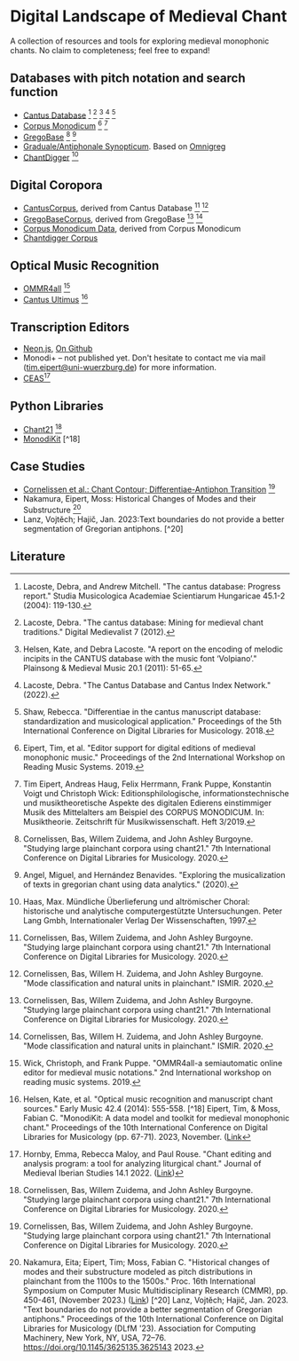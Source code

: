 # Digital Landscape of Medieval Chant
A collection of resources and tools for exploring medieval monophonic chants. No claim to completeness; feel free to expand!


## Databases with pitch notation and search function
* [Cantus Database](https://cantusdatabase.org/) [^1] [^2] [^3] [^4] [^5]
* [Corpus Monodicum](https://corpus-monodicum.de/) [^6] [^7]
* [GregoBase](https://gregobase.selapa.net/) [^8] [^9]
* [Graduale/Antiphonale Synopticum](http://gregorianik.uni-regensburg.de/). Based on [Omnigreg](http://www.omnigreg.at/) 
* [ChantDigger](https://oralhistoryofchant.ch/) [^10] 
## Digital Coropora
* [CantusCorpus](https://github.com/bacor/cantuscorpus), derived from Cantus Database [^8] [^11]
* [GregoBaseCorpus](https://github.com/bacor/gregobasecorpus), derived from GregoBase [^8] [^11]
* [Corpus Monodicum Data](https://osf.io/mfpkd/), derived from Corpus Monodicum 
* [Chantdigger Corpus](https://github.com/timeipert/chantdigger-restored/blob/master/corpus.txt)
## Optical Music Recognition
* [OMMR4all](https://ommr4all.informatik.uni-wuerzburg.de/) [^12]
* [Cantus Ultimus](https://cantus.simssa.ca/) [^17]

## Transcription Editors
* [Neon.js](https://neon.simssa.ca/), [On Github](https://github.com/DDMAL/Neon)
* Monodi+ – not published yet. Don't hesitate to contact me via mail (tim.eipert@uni-wuerzburg.de) for more information.
* [CEAS](https://neumes.org.uk/view/view/BL45/8042)[^16]

## Python Libraries
* [Chant21](https://github.com/bacor/chant21) [^8]
* [MonodiKit](https://github.com/timeipert/MonodiKit) [^18]

## Case Studies
* [Cornelissen et al.: Chant Contour; Differentiae-Antiphon Transition](https://github.com/bacor/DLfM2020) [^8]
* Nakamura, Eipert, Moss: Historical Changes of Modes and their Substructure [^19]
* Lanz, Vojtěch; Hajič, Jan. 2023:Text boundaries do not provide a better segmentation of Gregorian antiphons. [^20]
  



## Literature
[^1]: Lacoste, Debra, and Andrew Mitchell. "The cantus database: Progress report." Studia Musicologica Academiae Scientiarum Hungaricae 45.1-2 (2004): 119-130.
[^2]: Lacoste, Debra. "The cantus database: Mining for medieval chant traditions." Digital Medievalist 7 (2012).
[^3]: Helsen, Kate, and Debra Lacoste. "A report on the encoding of melodic incipits in the CANTUS database with the music font ‘Volpiano’." Plainsong & Medieval Music 20.1 (2011): 51-65.
[^4]: Lacoste, Debra. "The Cantus Database and Cantus Index Network." (2022).
[^5]: Shaw, Rebecca. "Differentiae in the cantus manuscript database: standardization and musicological application." Proceedings of the 5th International Conference on Digital Libraries for Musicology. 2018.
[^6]: Eipert, Tim, et al. "Editor support for digital editions of medieval monophonic music." Proceedings of the 2nd International Workshop on Reading Music Systems. 2019.
[^7]: Tim Eipert, Andreas Haug, Felix Herrmann, Frank Puppe, Konstantin Voigt und Christoph Wick: Editionsphilologische, informationstechnische und musiktheoretische Aspekte des digitalen Edierens einstimmiger Musik des Mittelalters am Beispiel des CORPUS MONODICUM. In: Musiktheorie. Zeitschrift für Musikwissenschaft. Heft 3/2019.
[^8]: Cornelissen, Bas, Willem Zuidema, and John Ashley Burgoyne. "Studying large plainchant corpora using chant21." 7th International Conference on Digital Libraries for Musicology. 2020.
[^9]: Angel, Miguel, and Hernández Benavides. "Exploring the musicalization of texts in gregorian chant using data analytics." (2020).
[^10]: Haas, Max. Mündliche Überlieferung und altrömischer Choral: historische und analytische computergestützte Untersuchungen. Peter Lang Gmbh, Internationaler Verlag Der Wissenschaften, 1997.
[^11]: Cornelissen, Bas, Willem H. Zuidema, and John Ashley Burgoyne. "Mode classification and natural units in plainchant." ISMIR. 2020.
[^19]: Nakamura, Eita; Eipert, Tim; Moss, Fabian C. "Historical changes of modes and their substructure modeled as pitch distributions in plainchant from the 1100s to the 1500s." Proc. 16th International Symposium on Computer Music Multidisciplinary Research (CMMR), pp. 450-461, (November 2023.) ([Link](https://eita-nakamura.github.io/articles/Nakamura_PlainChantAnalysis_CMMR2023.pdf))
[^20]  Lanz, Vojtěch; Hajič, Jan. 2023. "Text boundaries do not provide a better segmentation of Gregorian antiphons." Proceedings of the 10th International Conference on Digital Libraries for Musicology (DLfM '23). Association for Computing Machinery, New York, NY, USA, 72–76. https://doi.org/10.1145/3625135.3625143 2023.
[^12]: Wick, Christoph, and Frank Puppe. "OMMR4all-a semiautomatic online editor for medieval music notations." 2nd International workshop on reading music systems. 2019.
[^13]: Wick, C., and F. Puppe. "Experiments and detailed error-analysis of automatic square notation transcription of medieval music manuscripts using CNN/LSTM-networks and a neume dictionary." Journal of New Music Research 50.1 (2021): 18-36.
[^14]: Wick, Christoph, and Frank Puppe. "Automatic Neume Transcription of Medieval Music Manuscripts Using CNN/LSTM-Networks and the Segmentation-Free CTC-Algorithm." 2020.
[^15]: Burlet, Gregory, et al. "Neon. js: Neume Editor Online." ISMIR. 2012.
[^16]: Hornby, Emma, Rebecca Maloy, and Paul Rouse. "Chant editing and analysis program: a tool for analyzing liturgical chant." Journal of Medieval Iberian Studies 14.1 2022. ([Link](https://www.tandfonline.com/doi/pdf/10.1080/17546559.2021.2023752?casa_token=mX_uzm2ENlsAAAAA:ij5ZEBAWGtU4doCzsAQIm2G5WFfePkAVv1SbhRJobAut8purm2f_Nx5oxFoLnuZ_0K9ZfVK-wKs))
[^17]: Helsen, Kate, et al. "Optical music recognition and manuscript chant sources." Early Music 42.4 (2014): 555-558.
[^18] Eipert, Tim, & Moss, Fabian C. "MonodiKit: A data model and toolkit for medieval monophonic chant." Proceedings of the 10th International Conference on Digital Libraries for Musicology (pp. 67-71). 2023, November. ([Link](https://dl.acm.org/doi/pdf/10.1145/3625135.3625145?casa_token=d5kDl2gZuwUAAAAA:HgTVtKJVgqlgE6VY9Nr7TPBk5DHQMo9aGKW_Zc-FqohwszyMCint7y4_v6kBihQfqw3MmaRmVziI)
